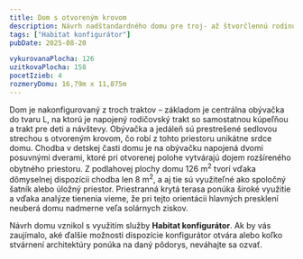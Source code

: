 ```yaml
---
title: Dom s otvoreným krovom
description: Návrh nadštandardného domu pre troj- až štvorčlennú rodinu. Tvarovo kombinuje plochú vegetačnú strechu a trakt so sedlovou strechou s priznaným krovom v interiéri. Pri návrhu sme využili Habitat konfigurátor a po definovaní architektúry overili energetickú bilanciu domu na konkrétnej parcele.
tags: ["Habitat konfigurátor"]
pubDate: 2025-08-20

vykurovanaPlocha: 126
uzitkovaPlocha: 158
pocetIzieb: 4
rozmeryDomu: 16,79m x 11,875m
---
```


Dom je nakonfigurovaný z troch traktov – základom je centrálna obývačka do tvaru L, na ktorú je napojený rodičovský trakt so samostatnou kúpeľňou a trakt pre deti a návštevy. Obývačka a jedáleň sú prestrešené sedlovou strechou s otvoreným krovom, čo robí z tohto priestoru unikátne srdce domu. Chodba v detskej časti domu je na obývačku napojená dvomi posuvnými dverami, ktoré pri otvorenej polohe vytvárajú dojem rozšíreného obytného priestoru. Z podlahovej plochy domu 126 m<sup>2</sup> tvorí vďaka dômyselnej dispozícii chodba len 8 m<sup>2</sup>, a aj tie sú využiteľné ako spoločný šatník alebo úložný priestor. Priestranná krytá terasa ponúka široké využitie a vďaka analýze tienenia vieme, že pri tejto orientácii hlavných presklení neuberá domu nadmerne veľa solárnych ziskov.

Návrh domu vznikol s využitím služby <strong>Habitat konfigurátor</strong>. Ak by vás zaujímalo, aké ďalšie možnosti dispozície konfigurátor otvára alebo koľko stvárnení architektúry ponúka na daný pôdorys, neváhajte sa ozvať.


